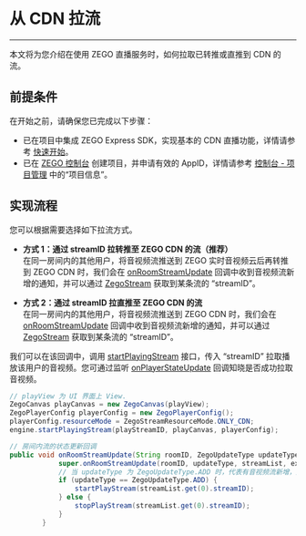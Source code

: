 # 从 CDN 拉流

- - -

本文将为您介绍在使用 ZEGO 直播服务时，如何拉取已转推或直推到 CDN 的流。

## 前提条件

在开始之前，请确保您已完成以下步骤：

- 已在项目中集成 ZEGO Express SDK，实现基本的 CDN 直播功能，详情请参考 [快速开始](https://doc-zh.zego.im/article/20720)。
- 已在 [ZEGO 控制台](https://console.zego.im) 创建项目，并申请有效的 AppID，详情请参考 [控制台 - 项目管理](/console/project-info) 中的“项目信息”。


## 实现流程

您可以根据需要选择如下拉流方式。

- **方式 1：通过 streamID 拉转推至 ZEGO CDN 的流（推荐）**   
     在同一房间内的其他用户，将音视频流推送到 ZEGO 实时音视频云后再转推到 ZEGO CDN 时，我们会在 [onRoomStreamUpdate](https://doc-zh.zego.im/article/api?doc=Express_Video_SDK_API~java_android~class~IZegoEventHandler#on-room-stream-update) 回调中收到音视频流新增的通知，并可以通过 [ZegoStream](https://doc-zh.zego.im/article/api?doc=Express_Video_SDK_API~java_android~class~ZegoStream) 获取到某条流的 “streamID”。

- **方式 2：通过 streamID 拉直推至 ZEGO CDN 的流**   
     在同一房间内的其他用户，将音视频流推送到 ZEGO CDN 时，我们会在 [onRoomStreamUpdate](https://doc-zh.zego.im/article/api?doc=Express_Video_SDK_API~java_android~class~IZegoEventHandler#on-room-stream-update) 回调中收到音视频流新增的通知，并可以通过 [ZegoStream](https://doc-zh.zego.im/article/api?doc=Express_Video_SDK_API~java_android~class~ZegoStream) 获取到某条流的 “streamID”。


我们可以在该回调中，调用 [startPlayingStream](https://doc-zh.zego.im/article/api?doc=Express_Video_SDK_API~java_android~class~ZegoExpressEngine#start-playing-stream) 接口，传入 “streamID” 拉取播放该用户的音视频。您可通过监听 [onPlayerStateUpdate](https://doc-zh.zego.im/article/api?doc=Express_Video_SDK_API~java_android~class~IZegoEventHandler#on-player-state-update) 回调知晓是否成功拉取音视频。

```java
// playView 为 UI 界面上 View.
ZegoCanvas playCanvas = new ZegoCanvas(playView);
ZegoPlayerConfig playerConfig = new ZegoPlayerConfig();
playerConfig.resourceMode = ZegoStreamResourceMode.ONLY_CDN;
engine.startPlayingStream(playStreamID, playCanvas, playerConfig);

// 房间内流的状态更新回调
public void onRoomStreamUpdate(String roomID, ZegoUpdateType updateType, ArrayList<ZegoStream> streamList, JSONObject extendedData) {
            super.onRoomStreamUpdate(roomID, updateType, streamList, extendedData);
            // 当 updateType 为 ZegoUpdateType.ADD 时，代表有音视频流新增，此时我们可以调用 startPlayingStream 接口拉取播放该音视频流
            if (updateType == ZegoUpdateType.ADD) {
                startPlayStream(streamList.get(0).streamID);
            } else {
                stopPlayStream(streamList.get(0).streamID);
            }
        }
```
